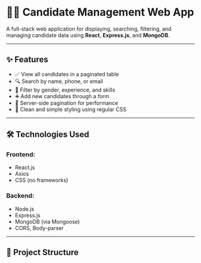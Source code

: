 # 🧑‍💼 Candidate Management Web App

A full-stack web application for displaying, searching, filtering, and managing candidate data using **React**, **Express.js**, and **MongoDB**.

---

## ✨ Features

- ✅ View all candidates in a paginated table
- 🔍 Search by name, phone, or email
- 🎯 Filter by gender, experience, and skills
- ➕ Add new candidates through a form
- 📄 Server-side pagination for performance
- 🎨 Clean and simple styling using regular CSS

---

## 🛠️ Technologies Used

### Frontend:

- React.js
- Axios
- CSS (no frameworks)

### Backend:

- Node.js
- Express.js
- MongoDB (via Mongoose)
- CORS, Body-parser

---

## 📂 Project Structure
